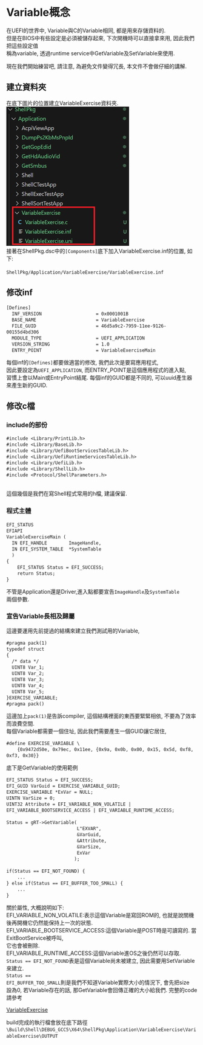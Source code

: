 # Variable概念
在UEFI的世界中, Variable與C的Variable相同, 都是用來存儲資料的.<br>
但是在BIOS中有些設定是必須被儲存起來, 下次開機時可以直接拿來用, 因此我們把這些設定值<br>
稱為variable, 透過runtime service中GetVariable及SetVariable來使用.<br>

現在我們開始練習吧, 請注意, 為避免文件變得冗長, 本文件不會做仔細的講解.<br>
## 建立資料夾
在底下圖片的位置建立VariableExercise資料夾.<br>
![Alt text](Image/VariableExercise_01.png)<br>
接著在ShellPkg.dsc中的<code>[Components]</code>底下加入VariableExercise.inf的位置, 如下:<br>
<code> ShellPkg/Application/VariableExercise/VariableExercise.inf</code><br>

## 修改inf
```
[Defines]
  INF_VERSION                    = 0x0001001B
  BASE_NAME                      = VariableExercise
  FILE_GUID                      = 46d5a9c2-7959-11ee-9126-00155d4bd306
  MODULE_TYPE                    = UEFI_APPLICATION
  VERSION_STRING                 = 1.0
  ENTRY_POINT                    = VariableExerciseMain
```
每個inf的<code>[Defines]</code>都要做適當的修改, 我們此次是要寫應用程式,<br>
因此要設定為<code>UEFI_APPLICATION</code>, 而ENTRY_POINT是這個應用程式的進入點, <br>
習慣上會以Main或EntryPoint結尾. 每個inf的GUID都是不同的, 可以uuid產生器來產生新的GUID.<br>

## 修改c檔
### include的部份
```
#include <Library/PrintLib.h>
#include <Library/BaseLib.h>
#include <Library/UefiBootServicesTableLib.h>
#include <Library/UefiRuntimeServicesTableLib.h>
#include <Library/UefiLib.h>
#include <Library/ShellLib.h>
#include <Protocol/ShellParameters.h>
```
<br>這個幾個是我們在寫Shell程式常用的h檔, 建議保留.<br>

### 程式主體
```
EFI_STATUS
EFIAPI
VariableExerciseMain (
  IN EFI_HANDLE        ImageHandle,
  IN EFI_SYSTEM_TABLE  *SystemTable
  )
{
    EFI_STATUS Status = EFI_SUCCESS;
    return Status;
}
```
不管是Application還是Driver,進入點都要宣告<code>ImageHandle</code>及<code>SystemTable</code><br>
兩個參數.<br>

### 宣告Variable長相及歸屬
這邊要運用先前提過的結構來建立我們測試用的Variable,<br>
```
#pragma pack(1)
typedef struct 
{
  /* data */
  UINT8 Var_1;
  UINT8 Var_2;
  UINT8 Var_3;
  UINT8 Var_4;
  UINT8 Var_5;
}EXERCISE_VARIABLE;
#pragma pack()
```
這邊加上<code>pack(1)</code>是告訴compiler, 這個結構裡面的東西要緊緊相依, 不要為了效率而浪費空間.<br>
每個Variable都需要一個住址, 因此我們需要產生一個GUID讓它居住, <br>
```
#define EXERCISE_VARIABLE \
    {0x9472d50e, 0x79ec, 0x11ee, {0x9a, 0x0b, 0x00, 0x15, 0x5d, 0xf8, 0xf3, 0x30}}
```
底下是GetVariable的使用範例<br>
```
EFI_STATUS Status = EFI_SUCCESS;
EFI_GUID VarGuid = EXERCISE_VARIABLE_GUID;
EXERCISE_VARIABLE *ExVar = NULL;
UINTN VarSize = 0;
UINT32 Attribute = EFI_VARIABLE_NON_VOLATILE | EFI_VARIABLE_BOOTSERVICE_ACCESS | EFI_VARIABLE_RUNTIME_ACCESS;

Status = gRT->GetVariable(
                          L"EXVAR",
                          &VarGuid,
                          &Attribute,
                          &VarSize,
                          ExVar
                         );

if(Status == EFI_NOT_FOUND) {
    ...
} else if(Status == EFI_BUFFER_TOO_SMALL) {
    ...
}
```
關於屬性, 大概說明如下:<br>
EFI_VARIABLE_NON_VOLATILE:表示這個Variable是寫回ROM的, 也就是說關機後再開機它仍然能保持上一次的狀態.<br>
EFI_VARIABLE_BOOTSERVICE_ACCESS:這個Variable是POST時是可讀寫的. 當ExitBootService被呼叫,<br>
                                它也會被刪除.<br>
EFI_VARIABLE_RUNTIME_ACCESS:這個Variable進OS之後仍然可以存取.<br>
<code>Status == EFI_NOT_FOUND</code>表是這個Variable尚未被建立, 因此需要用SetVariable來建立.<br>
<code>Status == EFI_BUFFER_TOO_SMALL</code>則是我們不知道Variable實際大小的情況下, 會先把size<br>
設為0, 若Variable存在的話, 那GetVariable會回傳正確的大小給我們. 完整的code請參考<br>

[VariableExercise](./VariableExercise)

build完成的執行檔會放在底下路徑
<code>
\Build\Shell\DEBUG_GCC5\X64\ShellPkg\Application\VariableExercise\VariableExercise\OUTPUT
</code>
